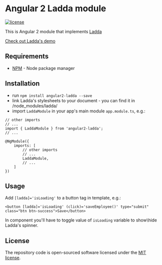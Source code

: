 # Angular 2 Ladda module

[![license](https://img.shields.io/github/license/mashape/apistatus.svg?maxAge=2592000)](http://opensource.org/licenses/MIT)

This is Angular 2 module that implements [Ladda](https://github.com/hakimel/Ladda)

<a href="http://lab.hakim.se/ladda/" target_='blank'>Check out Ladda's demo</a>


## Requirements
- [NPM](https://npmjs.org/) - Node package manager


## Installation

- run `npm install angular2-ladda --save`
- link Ladda's stylesheets to your document - you can find it in /node_modules/ladda/
- import `LaddaModule` in your app's main module `app.module.ts`, e.g.:

```
// other imports
// ...
import { LaddaModule } from 'angular2-ladda';
// ...

@NgModule({
    imports: [
        // other imports
        // ...
        LaddaModule,
        // ...
    ]
})

```

## Usage

Add `[ladda]='isLoading'` to a button tag in template, e.g.:

```
<button [ladda]='isLoading' (click)='saveEmployee()' type="submit" class="btn btn-success">Save</button>
```

In component you'll have to toggle value of `isLoading` variable to show\hide Ladda's spinner.

## License

The repository code is open-sourced software licensed under the [MIT license](http://opensource.org/licenses/MIT).
